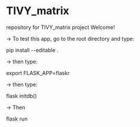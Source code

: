 # TIVY_matrix
repository for TIVY_matrix project
Welcome!

-> To test this app, go to the root directory and type:

pip install --editable .

-> then type:

export FLASK_APP=flaskr

-> then type: 

flask initdb()

-> Then

flask run
